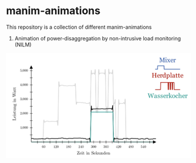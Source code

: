 # manim-animations

This repository is a collection of different manim-animations

1. Animation of power-disaggregation by non-intrusive load monitoring (NILM)

![NILM Graph](media/images/manim/NILM_graph.png)